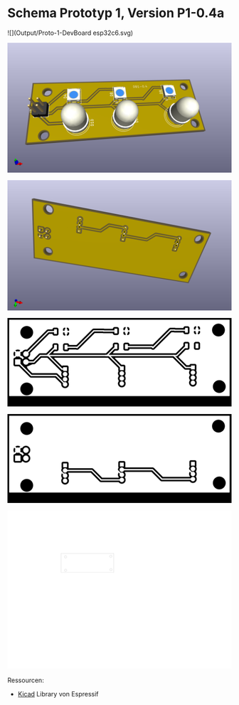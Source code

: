 
# Schema Prototyp 1, Version P1-0.4a

![](Output/Proto-1-DevBoard esp32c6.svg)

![](Output/DB1-front.png)

![](Output/DB1-back.png)

![](Output/Proto-1-F_Cu.svg)

![](Output/Proto-1-B_Cu.svg)

![](Output/Proto-1-Edge_Cuts.svg)

Ressourcen:

- [Kicad](https://github.com/espressif/kicad-libraries) Library von Espressif
